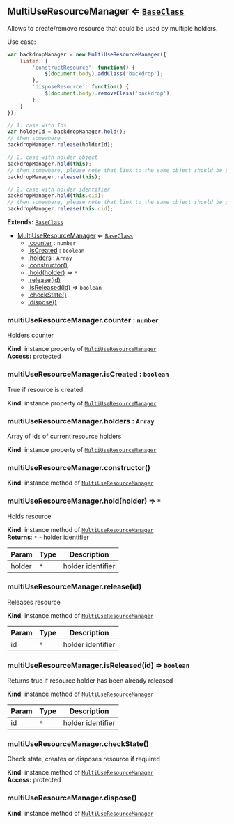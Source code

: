 <a name="module_MultiUseResourceManager"></a>
## MultiUseResourceManager ⇐ <code>[BaseClass](./base-class.md)</code>
Allows to create/remove resource that could be used by multiple holders.

Use case:
```javascript
var backdropManager = new MultiUseResourceManager({
    listen: {
        'constructResource': function() {
            $(document.body).addClass('backdrop');
        },
        'disposeResource': function() {
            $(document.body).removeClass('backdrop');
        }
    }
});

// 1. case with Ids
var holderId = backdropManager.hold();
// then somewhere
backdropManager.release(holderId);

// 2. case with holder object
backdropManager.hold(this);
// then somewhere, please note that link to the same object should be provided
backdropManager.release(this);

// 2. case with holder identifier
backdropManager.hold(this.cid);
// then somewhere, please note that link to the same object should be provided
backdropManager.release(this.cid);
```

**Extends:** <code>[BaseClass](./base-class.md)</code>  

* [MultiUseResourceManager](#module_MultiUseResourceManager) ⇐ <code>[BaseClass](./base-class.md)</code>
  * [.counter](#module_MultiUseResourceManager#counter) : <code>number</code>
  * [.isCreated](#module_MultiUseResourceManager#isCreated) : <code>boolean</code>
  * [.holders](#module_MultiUseResourceManager#holders) : <code>Array</code>
  * [.constructor()](#module_MultiUseResourceManager#constructor)
  * [.hold(holder)](#module_MultiUseResourceManager#hold) ⇒ <code>\*</code>
  * [.release(id)](#module_MultiUseResourceManager#release)
  * [.isReleased(id)](#module_MultiUseResourceManager#isReleased) ⇒ <code>boolean</code>
  * [.checkState()](#module_MultiUseResourceManager#checkState)
  * [.dispose()](#module_MultiUseResourceManager#dispose)

<a name="module_MultiUseResourceManager#counter"></a>
### multiUseResourceManager.counter : <code>number</code>
Holders counter

**Kind**: instance property of <code>[MultiUseResourceManager](#module_MultiUseResourceManager)</code>  
**Access:** protected  
<a name="module_MultiUseResourceManager#isCreated"></a>
### multiUseResourceManager.isCreated : <code>boolean</code>
True if resource is created

**Kind**: instance property of <code>[MultiUseResourceManager](#module_MultiUseResourceManager)</code>  
<a name="module_MultiUseResourceManager#holders"></a>
### multiUseResourceManager.holders : <code>Array</code>
Array of ids of current resource holders

**Kind**: instance property of <code>[MultiUseResourceManager](#module_MultiUseResourceManager)</code>  
<a name="module_MultiUseResourceManager#constructor"></a>
### multiUseResourceManager.constructor()
**Kind**: instance method of <code>[MultiUseResourceManager](#module_MultiUseResourceManager)</code>  
<a name="module_MultiUseResourceManager#hold"></a>
### multiUseResourceManager.hold(holder) ⇒ <code>\*</code>
Holds resource

**Kind**: instance method of <code>[MultiUseResourceManager](#module_MultiUseResourceManager)</code>  
**Returns**: <code>\*</code> - holder identifier  

| Param | Type | Description |
| --- | --- | --- |
| holder | <code>\*</code> | holder identifier |

<a name="module_MultiUseResourceManager#release"></a>
### multiUseResourceManager.release(id)
Releases resource

**Kind**: instance method of <code>[MultiUseResourceManager](#module_MultiUseResourceManager)</code>  

| Param | Type | Description |
| --- | --- | --- |
| id | <code>\*</code> | holder identifier |

<a name="module_MultiUseResourceManager#isReleased"></a>
### multiUseResourceManager.isReleased(id) ⇒ <code>boolean</code>
Returns true if resource holder has been already released

**Kind**: instance method of <code>[MultiUseResourceManager](#module_MultiUseResourceManager)</code>  

| Param | Type | Description |
| --- | --- | --- |
| id | <code>\*</code> | holder identifier |

<a name="module_MultiUseResourceManager#checkState"></a>
### multiUseResourceManager.checkState()
Check state, creates or disposes resource if required

**Kind**: instance method of <code>[MultiUseResourceManager](#module_MultiUseResourceManager)</code>  
**Access:** protected  
<a name="module_MultiUseResourceManager#dispose"></a>
### multiUseResourceManager.dispose()
**Kind**: instance method of <code>[MultiUseResourceManager](#module_MultiUseResourceManager)</code>  

